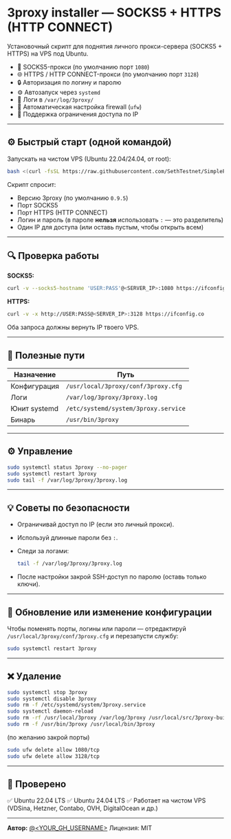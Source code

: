 # 3proxy installer — SOCKS5 + HTTPS (HTTP CONNECT)

Установочный скрипт для поднятия личного прокси-сервера (SOCKS5 + HTTPS) на VPS под Ubuntu.

* 🚀 SOCKS5-прокси (по умолчанию порт `1080`)
* 🌐 HTTPS / HTTP CONNECT-прокси (по умолчанию порт `3128`)
* 🔒 Авторизация по логину и паролю
* ⚙️ Автозапуск через `systemd`
* 📜 Логи в `/var/log/3proxy/`
* 🧱 Автоматическая настройка firewall (`ufw`)
* 💾 Поддержка ограничения доступа по IP

---

## ⚙️ Быстрый старт (одной командой)

Запускать на чистом VPS (Ubuntu 22.04/24.04, от root):

```bash
bash <(curl -fsSL https://raw.githubusercontent.com/SethTestnet/SimpleProxySocksHttps/main/install_3proxy_socks5_https.sh)
```

Скрипт спросит:

* Версию 3proxy (по умолчанию `0.9.5`)
* Порт SOCKS5
* Порт HTTPS (HTTP CONNECT)
* Логин и пароль
  (в пароле **нельзя** использовать `:` — это разделитель)
* Один IP для доступа (или оставь пустым, чтобы открыть всем)

---

## 🔍 Проверка работы

**SOCKS5:**

```bash
curl -v --socks5-hostname 'USER:PASS'@<SERVER_IP>:1080 https://ifconfig.co
```

**HTTPS:**

```bash
curl -v -x http://USER:PASS@<SERVER_IP>:3128 https://ifconfig.co
```

Оба запроса должны вернуть IP твоего VPS.

---

## 📁 Полезные пути

| Назначение   | Путь                                 |
| ------------ | ------------------------------------ |
| Конфигурация | `/usr/local/3proxy/conf/3proxy.cfg`  |
| Логи         | `/var/log/3proxy/3proxy.log`         |
| Юнит systemd | `/etc/systemd/system/3proxy.service` |
| Бинарь       | `/usr/bin/3proxy`                    |

---

## ⚙️ Управление

```bash
sudo systemctl status 3proxy --no-pager
sudo systemctl restart 3proxy
sudo tail -f /var/log/3proxy/3proxy.log
```

---

## 💡 Советы по безопасности

* Ограничивай доступ по IP (если это личный прокси).
* Используй длинные пароли без `:`.
* Следи за логами:

  ```bash
  tail -f /var/log/3proxy/3proxy.log
  ```
* После настройки закрой SSH-доступ по паролю (оставь только ключи).

---

## 🔁 Обновление или изменение конфигурации

Чтобы поменять порты, логины или пароли —
отредактируй `/usr/local/3proxy/conf/3proxy.cfg` и перезапусти службу:

```bash
sudo systemctl restart 3proxy
```

---

## ❌ Удаление

```bash
sudo systemctl stop 3proxy
sudo systemctl disable 3proxy
sudo rm -f /etc/systemd/system/3proxy.service
sudo systemctl daemon-reload
sudo rm -rf /usr/local/3proxy /var/log/3proxy /usr/local/src/3proxy-build
sudo rm -f /usr/bin/3proxy /usr/local/bin/3proxy
```

(по желанию закрой порты)

```bash
sudo ufw delete allow 1080/tcp
sudo ufw delete allow 3128/tcp
```

---

## 🧩 Проверено

✅ Ubuntu 22.04 LTS
✅ Ubuntu 24.04 LTS
✅ Работает на чистом VPS (VDSina, Hetzner, Contabo, OVH, DigitalOcean и др.)

---

**Автор:** [@<YOUR_GH_USERNAME>](https://github.com/<YOUR_GH_USERNAME>)
Лицензия: MIT
